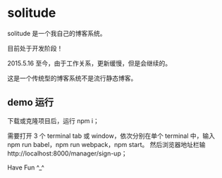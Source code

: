 # solitude
solitude 是一个我自己的博客系统。

目前处于开发阶段！

2015.5.16 至今，由于工作关系，更新缓慢，但是会继续的。

这是一个传统型的博客系统不是流行静态博客。

## demo 运行
下载或克隆项目后，运行 npm i；

需要打开 3 个 terminal tab 或 window，依次分别在单个 terminal 中，输入 npm run babel，npm run webpack，npm start。
然后浏览器地址栏输 http://localhost:8000/manager/sign-up；

Have Fun ^_^
